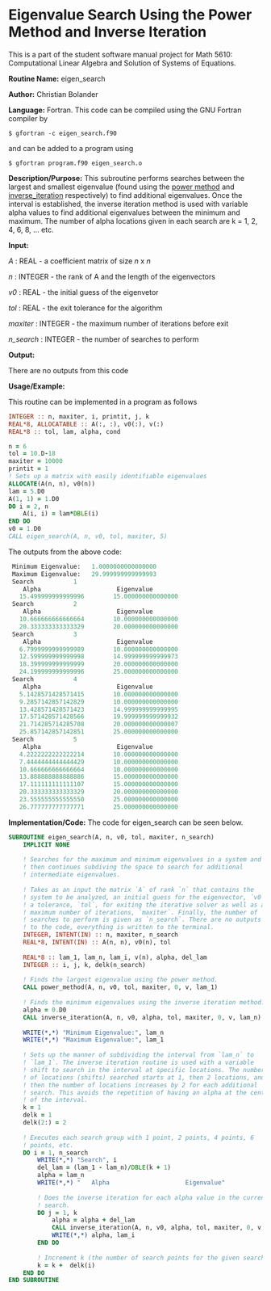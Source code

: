 # Eigenvalue Search Using the Power Method and Inverse Iteration

This is a part of the student software manual project for Math 5610: Computational Linear Algebra and Solution of Systems of Equations. 

**Routine Name:**          eigen_search

**Author:** Christian Bolander

**Language:** Fortran. This code can be compiled using the GNU Fortran compiler by

```$ gfortran -c eigen_search.f90```

and can be added to a program using

```$ gfortran program.f90 eigen_search.o ``` 

**Description/Purpose:** This subroutine performs searches between the largest and smallest eigenvalue (found using the [power method](./power_method.md) and [inverse_iteration](./inverse_iteration.md) respectively) to find additional eigenvalues. Once the interval is established, the inverse iteration method is used with variable alpha values to find additional eigenvalues between the minimum and maximum. The number of alpha locations given in each search are k = 1, 2, 4, 6, 8, ... etc.

**Input:** 

*A* : REAL - a coefficient matrix of size *n* x *n*

*n* : INTEGER - the rank of A and the length of the eigenvectors

*v0* : REAL - the initial guess of the eigenvetor

*tol* : REAL - the exit tolerance for the algorithm

*maxiter* : INTEGER - the maximum number of iterations before exit

*n_search* : INTEGER - the number of searches to perform

**Output:** 

There are no outputs from this code

**Usage/Example:**

This routine can be implemented in a program as follows

```fortran
INTEGER :: n, maxiter, i, printit, j, k
REAL*8, ALLOCATABLE :: A(:, :), v0(:), v(:)
REAL*8 :: tol, lam, alpha, cond

n = 6
tol = 10.D-18
maxiter = 10000
printit = 1
! Sets up a matrix with easily identifiable eigenvalues
ALLOCATE(A(n, n), v0(n))
lam = 5.D0
A(1, 1) = 1.D0
DO i = 2, n
	A(i, i) = lam*DBLE(i)
END DO
v0 = 1.D0
CALL eigen_search(A, n, v0, tol, maxiter, 5)
```

The outputs from the above code:

```fortran
 Minimum Eigenvalue:   1.0000000000000000     
 Maximum Eigenvalue:   29.999999999999993     
 Search           1
    Alpha                     Eigenvalue
   15.499999999999996        15.000000000000000     
 Search           2
    Alpha                     Eigenvalue
   10.666666666666664        10.000000000000000     
   20.333333333333329        20.000000000000000     
 Search           3
    Alpha                     Eigenvalue
   6.7999999999999989        10.000000000000000     
   12.599999999999998        14.999999999999973     
   18.399999999999999        20.000000000000000     
   24.199999999999996        25.000000000000000     
 Search           4
    Alpha                     Eigenvalue
   5.1428571428571415        10.000000000000000     
   9.2857142857142829        10.000000000000000     
   13.428571428571423        14.999999999999995     
   17.571428571428566        19.999999999999932     
   21.714285714285708        20.000000000000007     
   25.857142857142851        25.000000000000000     
 Search           5
    Alpha                     Eigenvalue
   4.2222222222222214        10.000000000000000     
   7.4444444444444429        10.000000000000000     
   10.666666666666664        10.000000000000000     
   13.888888888888886        15.000000000000000     
   17.111111111111107        15.000000000000000     
   20.333333333333329        20.000000000000000     
   23.555555555555550        25.000000000000000     
   26.777777777777771        25.000000000000000 
```

**Implementation/Code:** The code for eigen_search can be seen below.

```fortran
SUBROUTINE eigen_search(A, n, v0, tol, maxiter, n_search)
	IMPLICIT NONE
	
	! Searches for the maximum and minimum eigenvalues in a system and
	! then continues subdiving the space to search for additional
	! intermediate eigenvalues.
	
	! Takes as an input the matrix `A` of rank `n` that contains the
	! system to be analyzed, an initial guess for the eigenvector, `v0`,
	! a tolerance, `tol`, for exiting the iterative solver as well as a
	! maximum number of iterations, `maxiter`. Finally, the number of
	! searches to perform is given as `n_search`. There are no outputs
	! to the code, everything is written to the terminal.
	INTEGER, INTENT(IN) :: n, maxiter, n_search
	REAL*8, INTENT(IN) :: A(n, n), v0(n), tol
	
	REAL*8 :: lam_1, lam_n, lam_i, v(n), alpha, del_lam
	INTEGER :: i, j, k, delk(n_search)
	
	! Finds the largest eigenvalue using the power method.
	CALL power_method(A, n, v0, tol, maxiter, 0, v, lam_1)
	
	! Finds the minimum eigenvalues using the inverse iteration method.
	alpha = 0.D0
	CALL inverse_iteration(A, n, v0, alpha, tol, maxiter, 0, v, lam_n)
	
	WRITE(*,*) "Minimum Eigenvalue:", lam_n
	WRITE(*,*) "Maximum Eigenvalue:", lam_1
	
	! Sets up the manner of subdividing the interval from `lam_n` to
	! `lam_1`. The inverse iteration routine is used with a variable
	! shift to search in the interval at specific locations. The number
	! of locations (shifts) searched starts at 1, then 2 locations, and
	! then the number of locations increases by 2 for each additional
	! search. This avoids the repetition of having an alpha at the center
	! of the interval.
	k = 1
	delk = 1
	delk(2:) = 2
	
	! Executes each search group with 1 point, 2 points, 4 points, 6
	! points, etc.
	DO i = 1, n_search
		WRITE(*,*) "Search", i
		del_lam = (lam_1 - lam_n)/DBLE(k + 1)
		alpha = lam_n
		WRITE(*,*) "   Alpha                     Eigenvalue"
		
		! Does the inverse iteration for each alpha value in the current
		! search.
		DO j = 1, k
			alpha = alpha + del_lam
			CALL inverse_iteration(A, n, v0, alpha, tol, maxiter, 0, v, lam_i)
			WRITE(*,*) alpha, lam_i
		END DO
		
		! Increment k (the number of search points for the given search)
		k = k +  delk(i)
	END DO
END SUBROUTINE
```